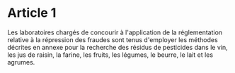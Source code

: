 # Article 1

Les laboratoires chargés de concourir à l'application de la réglementation relative à la répression des fraudes sont tenus d'employer les méthodes décrites en annexe pour la recherche des résidus de pesticides dans le vin, les jus de raisin, la farine, les fruits, les légumes, le beurre, le lait et les agrumes.

